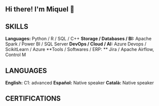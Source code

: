 ## Hi there! I'm Miquel 👋

## SKILLS

**Languages:** Python / R / SQL / C++
**Storage / Databases / BI:** Apache Spark / Power BI / SQL Server
**DevOps / Cloud / AI:** Azure Devops / ScikitLearn / Azure
**Tools / Softwares / ERP: ** Jira / Apache Airflow, Control M

## LANGUAGES

**English:** C1: advanced
**Español:** Native speaker
**Català:** Native speaker

## CERTIFICATIONS

<div data-iframe-width="150" data-iframe-height="270" data-share-badge-id="badeb2ec-0172-406c-a5ef-cb57e0c0ca5b" data-share-badge-host="https://www.credly.com"></div><script type="text/javascript" async src="//cdn.credly.com/assets/utilities/embed.js"></script>
